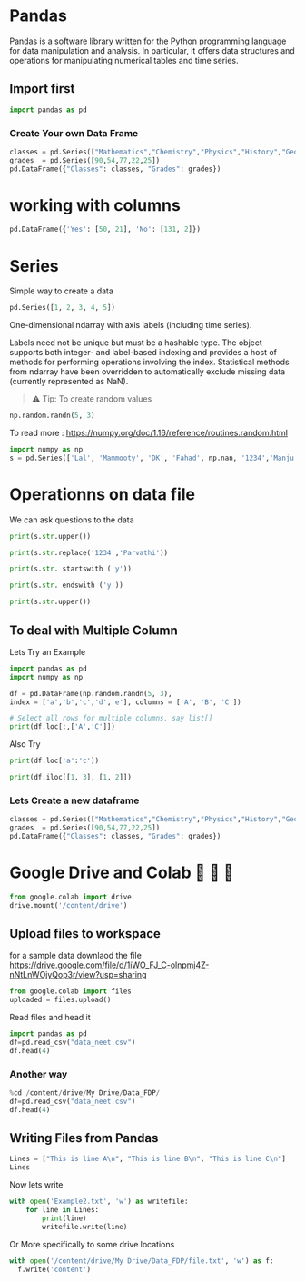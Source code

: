 # Pandas
Pandas is a software library written for the Python programming language for data manipulation and analysis. In particular, it offers data structures and operations for manipulating numerical tables and time series.

## Import first
```python
import pandas as pd 
```

### Create Your own Data Frame
```python
classes = pd.Series(["Mathematics","Chemistry","Physics","History","Geography","Hindi"])
grades  = pd.Series([90,54,77,22,25])
pd.DataFrame({"Classes": classes, "Grades": grades})
```

# working with columns 
```python
pd.DataFrame({'Yes': [50, 21], 'No': [131, 2]})
```

# Series
Simple way to create a data
```Python
pd.Series([1, 2, 3, 4, 5])
```
One-dimensional ndarray with axis labels (including time series).

Labels need not be unique but must be a hashable type. The object supports both integer- and label-based indexing and provides a host of methods for performing operations involving the index. Statistical methods from ndarray have been overridden to automatically exclude missing data (currently represented as NaN).

> :warning:  Tip: To create random values 
```python
np.random.randn(5, 3)
```
To read more : https://numpy.org/doc/1.16/reference/routines.random.html


```python
import numpy as np
s = pd.Series(['Lal', 'Mammooty', 'DK', 'Fahad', np.nan, '1234','Manju'])
```

# Operationns on data file 
We can ask questions to the data
```python
print(s.str.upper())
```
```python
print(s.str.replace('1234','Parvathi'))
```
```python
print(s.str. startswith ('y'))
```
```python
print(s.str. endswith ('y'))
```
```python
print(s.str.upper())
```
## To deal with Multiple Column
Lets Try an Example
```python
import pandas as pd
import numpy as np

df = pd.DataFrame(np.random.randn(5, 3),
index = ['a','b','c','d','e'], columns = ['A', 'B', 'C'])

# Select all rows for multiple columns, say list[]
print(df.loc[:,['A','C']])
```
Also Try
```python
print(df.loc['a':'c'])
```
```python
print(df.iloc[[1, 3], [1, 2]])
```

### Lets Create a new dataframe 
```python
classes = pd.Series(["Mathematics","Chemistry","Physics","History","Geography","Hindi"])
grades  = pd.Series([90,54,77,22,25])
pd.DataFrame({"Classes": classes, "Grades": grades})
```
# Google Drive and Colab :tada: :tada: :tada:

```python
from google.colab import drive
drive.mount('/content/drive')
```
## Upload files to workspace 
for a sample data downlaod the file  https://drive.google.com/file/d/1iWO_FJ_C-olnpmj4Z-nNtLnWOjyQop3r/view?usp=sharing

```python
from google.colab import files
uploaded = files.upload()
```

Read files and head it 
```python
import pandas as pd
df=pd.read_csv("data_neet.csv")
df.head(4)
```

### Another way
```python
%cd /content/drive/My Drive/Data_FDP/
df=pd.read_csv("data_neet.csv")
df.head(4)
```

## Writing Files from Pandas
```python
Lines = ["This is line A\n", "This is line B\n", "This is line C\n"]
Lines
```
Now lets write
```python
with open('Example2.txt', 'w') as writefile:
    for line in Lines:
        print(line)
        writefile.write(line)
```
Or More specifically to some drive locations 
```python
with open('/content/drive/My Drive/Data_FDP/file.txt', 'w') as f:
  f.write('content')
```
